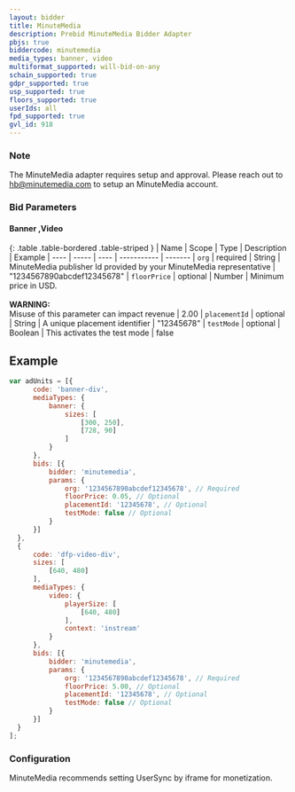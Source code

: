 ```yaml
---
layout: bidder
title: MinuteMedia
description: Prebid MinuteMedia Bidder Adapter
pbjs: true
biddercode: minutemedia
media_types: banner, video
multiformat_supported: will-bid-on-any
schain_supported: true
gdpr_supported: true
usp_supported: true
floors_supported: true
userIds: all
fpd_supported: true
gvl_id: 918
---
```


### Note

The MinuteMedia adapter requires setup and approval. Please reach out to hb@minutemedia.com to setup an MinuteMedia account.

### Bid Parameters

#### Banner ,Video

{: .table .table-bordered .table-striped }
| Name | Scope | Type | Description | Example
| ---- | ----- | ---- | ----------- | -------
| `org` | required | String |  MinuteMedia publisher Id provided by your MinuteMedia representative  | "1234567890abcdef12345678"
| `floorPrice` | optional | Number |  Minimum price in USD. <br/><br/> **WARNING:**<br/> Misuse of this parameter can impact revenue | 2.00
| `placementId` | optional | String |  A unique placement identifier  | "12345678"
| `testMode` | optional | Boolean |  This activates the test mode  | false

## Example
```javascript
var adUnits = [{
      code: 'banner-div',
      mediaTypes: {
          banner: {
              sizes: [
                  [300, 250],
                  [728, 90]
              ]
          }
      },
      bids: [{
          bidder: 'minutemedia',
          params: {
              org: '1234567890abcdef12345678', // Required
              floorPrice: 0.05, // Optional
              placementId: '12345678', // Optional
              testMode: false // Optional
          }
      }]
  },
  {
      code: 'dfp-video-div',
      sizes: [
          [640, 480]
      ],
      mediaTypes: {
          video: {
              playerSize: [
                  [640, 480]
              ],
              context: 'instream'
          }
      },
      bids: [{
          bidder: 'minutemedia',
          params: {
              org: '1234567890abcdef12345678', // Required
              floorPrice: 5.00, // Optional
              placementId: '12345678', // Optional
              testMode: false // Optional
          }
      }]
  }
];
```

### Configuration
MinuteMedia recommends setting UserSync by iframe for monetization.
